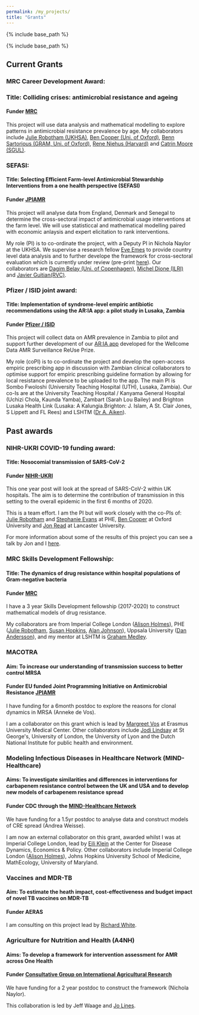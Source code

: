 ```yaml
---
permalink: /my_projects/
title: "Grants"
---
```


{% include base_path %}

{% include base_path %}



## Current Grants

### MRC Career Development Award:

### Title: Colliding crises: antimicrobial resistance and ageing

#### **Funder** [MRC](https://www.ukri.org/opportunity/career-development-award/)

This project will use data analysis and mathematical modelling to explore patterns in antimicrobial resistance prevalence by age. 
My collaborators include [Julie Robotham (UKHSA)](https://www.imperial.ac.uk/people/j.robotham), [Ben Cooper (Uni. of Oxford)](https://www.ndm.ox.ac.uk/team/ben-cooper), [Benn Sartorious (GRAM, Uni. of Oxford)](https://www.tropicalmedicine.ox.ac.uk/team/benn-sartorius), [Rene Niehus (Harvard)](https://ccdd.hsph.harvard.edu/people/rene-niehus/) and [Catrin Moore (SGUL)](https://www.researchgate.net/lab/Catrin-E-Moores-Group-Catrin-E-Moore). 


### SEFASI: 

#### Title: Selecting Efficient Farm-level Antimicrobial Stewardship Interventions from a one health perspective (SEFASI)

#### **Funder** [JPIAMR](https://www.jpiamr.eu/projects/sefasi/)

This project will analyse data from England, Denmark and Senegal to determine the cross-sectoral impact of antimicrobial usage interventions at the farm level. We will use statisticcal and mathematical modelling paired with economic anlaysis and expert elicitation to rank interventions. 

My role (PI) is to co-ordinate the project, with a Deputy PI in Nichola Naylor at the UKHSA. We supervise a research fellow [Eve Emes](https://www.lshtm.ac.uk/aboutus/people/emes.eve) to provide country level data analysis and to further develope the framework for cross-sectoral evaluation which is currently under review (pre-print [here](https://papers.ssrn.com/sol3/papers.cfm?abstract_id=4104382)). Our collaborators are [Dagim Belay (Uni. of Copenhagen)](https://ifro.ku.dk/english/staff/?pure=en/persons/419281), [Michel Dione (ILRI)](https://www.ilri.org/people/michel-mainack-dione) and [Javier Guitian(RVC)](https://www.rvc.ac.uk/about/our-people/javier-guitian). 


### Pfizer / ISID joint award: 

#### Title: Implementation of syndrome-level empiric antibiotic recommendations using the AR:IA app: a pilot study in Lusaka, Zambia

#### **Funder** [Pfizer / ISID](https://isid.org/isid-pfizer-grant-program-ams-africa-middle-east/)

This project will collect data on AMR prevalence in Zambia to pilot and support further development of our [AR:IA app](https://wellcomeopenresearch.org/articles/4-140) developed for the Wellcome Data AMR Surveillance ReUse Prize. 

My role (coPI) is to co-ordinate the project and develop the open-access empiric prescribing app in discussion with Zambian clinical collaborators to optimise support for empiric prescribing guideline formation by allowing for local resistance prevalence to be uploaded to the app. The main PI is Sombo Fwoloshi (University Teaching Hospital (UTH), Lusaka, Zambia). Our co-Is are at the University Teaching Hospital / Kanyama General Hospital (Uchizi Chola, Kaunda Yamba), Zambart (Sarah Lou Bailey) and Brighton Lusaka Health Link (Lusaka: A Kalungia.Brighton: J. Islam, A St. Clair Jones, S Lippett and FL Rees) and LSHTM ([Dr A. Aiken](https://www.lshtm.ac.uk/aboutus/people/aiken.alex)). 

## Past awards

### NIHR-UKRI COVID-19 funding award: 

#### Title: Nosocomial transmission of SARS-CoV-2

#### **Funder** [NIHR-UKRI](https://www.ukri.org/news/5-million-for-new-research-projects-investigating-how-coronavirus-spreads/)

This one year post will look at the spread of SARS-CoV-2 within UK hospitals. The aim is to determine the contribution of transmission in this setting to the overall epidemic in the first 6 months of 2020. 

This is a team effort. I am the PI but will work closely with the co-PIs of: [Julie Robotham](http://www.imperial.ac.uk/people/j.robotham) and [Stephanie Evans](https://www.linkedin.com/in/stephanie-evans-98126a5a/?originalSubdomain=uk) at PHE, [Ben Cooper](https://www.ndm.ox.ac.uk/team/ben-cooper) at Oxford University and [Jon Read](https://www.lancaster.ac.uk/people-profiles/jonathan-read) at Lancaster University. 

For more information about some of the results of this project you can see a talk by Jon and I [here](https://www.newton.ac.uk/seminar/20210906120013001/). 

### MRC Skills Development Fellowship: 

#### Title: The dynamics of drug resistance within hospital populations of Gram-negative bacteria

#### **Funder** [MRC](https://www.mrc.ac.uk/skills-careers/fellowships/skills-development-fellowships/)

I have a 3 year Skills Development fellowship (2017-2020) to construct mathematical models of drug resistance. 

My collaborators are from Imperial College London ([Alison Holmes](https://www.imperial.ac.uk/people/alison.holmes)), PHE ([Julie Robotham](http://www.imperial.ac.uk/people/j.robotham), [Susan Hopkins](https://www.imperial.ac.uk/people/s.hopkins), [Alan
Johnson](http://www.imperial.ac.uk/people/a.johnson)), Uppsala University ([Dan Andersson](http://www.imbim.uu.se/Research/Microbiology-immunology/Andersson_Dan_I/)), and my mentor at LSHTM is [Graham Medley](https://www.lshtm.ac.uk/aboutus/people/medley.graham).


### MACOTRA

#### Aim: To increase our understanding of transmission success to better control MRSA

#### **Funder** EU funded Joint Programming Initiative on Antimicrobial Resistance [JPIAMR](https://www.jpiamr.eu/supportedprojects/third-joint-callresult/)

I have funding for a 6month postdoc to explore the reasons for clonal dynamics in MRSA (Anneke de Vos). 

I am a collaborator on this grant which is lead by [Margreet Vos](http://www.safety-and-security.nl/people/profdr-margreet-vos) at
Erasmus University Medical Center. Other collaborators include [Jodi Lindsay](https://www.sgul.ac.uk/research-profiles-a-z/jodi-lindsay) at St George's, University of London, the University of Lyon and the Dutch National Institute for public health and environment.

### Modeling Infectious Diseases in Healthcare Network (MIND-Healthcare)

#### Aims: To investigate similarities and differences in interventions for carbapenem resistance control between the UK and USA and to develop new models of carbapenem resistance spread

#### **Funder** CDC through the [MIND-Healthcare Network](https://www.cdc.gov/hai/research/MIND-Healthcare.html)

We have funding for a 1.5yr postdoc to analyse data and construct models of CRE spread (Andrea Weisse).

I am now an external collaborator on this grant, awarded whilst I was at Imperial College London, lead by [Eili Klein](http://www.cddep.org/profile/eili_klein#sthash.wyshtNcw.dpbs) at the Center for Disease Dynamics, Economics & Policy. Other collaborators
include Imperial College London ([Alison Holmes](https://www.imperial.ac.uk/people/alison.holmes)), Johns Hopkins University School of Medicine, MathEcology, University of Maryland.

### Vaccines and MDR-TB

#### Aim: To estimate the heath impact, cost-effectiveness and budget impact of novel TB vaccines on MDR-TB

#### **Funder** AERAS

I am consulting on this project lead by [Richard White](https://www.lshtm.ac.uk/aboutus/people/white.richard).

### Agriculture for Nutrition and Health (A4NH)

#### Aims: To develop a framework for intervention assessment for AMR across One Health

#### **Funder** [Consultative Group on International Agricultural Research](https://www.cgiar.org/)

We have funding for a 2 year postdoc to construct the framework (Nichola Naylor). 

This collaboration is led by Jeff Waage and [Jo Lines](https://www.lshtm.ac.uk/aboutus/people/lines.jo). 
